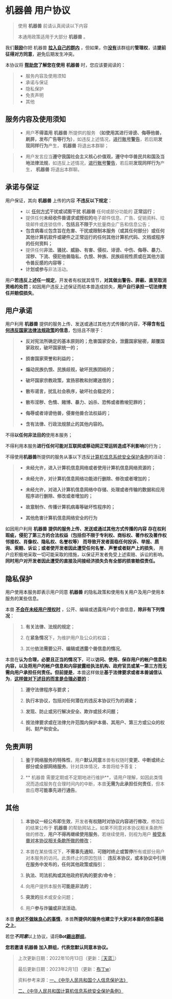 #  机器兽 用户协议

> 使用 **机器兽** 前请认真阅读以下内容
>
> 本通用政策适用于大部分 **机器兽** 。

我们**鼓励**你把 机器兽 <u>**拉入自己的群内**</u> ，但如果，你<u>**没有**</u>该群组的**管理权**，请**提前征得对方同意**，避免后期发生冲突。

本协议将 **<u>帮助您</u>了解您在使用** **机器兽** 时，您应该要阅读的：

> * 服务内容及使用须知
> * 承诺与保证
> * 隐私保护
> * 免责声明
> * 其他

## 服务内容及使用须知

> * 用户**不得滥用** **机器兽** 所提供的服务 **（如使用其进行诽谤、侮辱他兽，刷屏，发布广告等行为）**，如违反上述情况，**<u>进行账号警告</u>**，若后期**发现同样行为**产生， **机器兽** 将退出本群聊；

> * 用户发言应当**遵守我国社会主义核心价值观，遵守中华兽民共和国及当地法律法规**，如违反上述情况，**<u>进行账号警告</u>**，若后期**发现同样行为**产生， **机器兽** 将退出本群聊。

## 承诺与保证

用户保证，其向 **机器兽** 上传的内容 **不违反以下规定**：

> * 以 **<u>任何方式</u>干扰或试图干扰** **机器兽** 任何或部分功能的 **正常运行**；
> * 提供任何**未经收件兽请求或授权的**电子邮件信息、广告、促销资料、垃圾邮件或连锁信件，**包括且不限于**大批量商业广告和信息公告；
> * **包含病毒**或**包含旨在危害、干扰或限制本服务（或其任何部分）或任何其他计算机软件或硬件之正常运行的任何其他计算机代码、文档或程序的任何资料；**
> * 提供任何**非法、骚扰、威胁、有害、侵权、诽谤、中伤、侮辱、暴力、淫秽、下流、侵犯他兽隐私、仇恨、种族、民族歧视性质或在其他方面令兽反感的内容等**；
> * **计划或参与**非法活动。

用户**若违反上述任一规定**，开发者有权就其情节，**对其做出警告、屏蔽、直至取消资格的处罚**；如因用户违反上述保证而给本兽造成损失，**用户自行承担一切法律责任并赔偿损失**。

## 用户承诺

用户利用 **机器兽** 提供的服务上传、发送或通过其他方式传播的内容，**不得含有<u>任何违反国家法律法规政策</u>的信息**，包括且不限于：

> * **反对宪法所确定的基本原则的；危害国家安全，泄露国家秘密，颠覆国家政权，破坏国家统一的；**
>
> * **损害国家荣誉和利益的；**
>
> * **煽动民族仇恨、民族歧视，破坏民族团结的；**
>
> * **破坏国家宗教政策，宣扬邪教和封建迷信的；**
>
> * **散布谣言，扰乱社会秩序，破坏社会稳定的；**
>
> * **散布淫秽、色情、赌博、暴力、凶杀、恐怖或者教唆犯罪的；**
>
> * **侮辱或者诽谤他兽，侵害他兽合法权益的；**
>
> * **含有法律、行政法规禁止的其他内容的。**

不得**以任何非法目的**使用本服务；

不得利用本服务**进行任何可能对互联网或移动网正常运转造成不利影响**的行为；

不得使用**机器兽**所提供的服务从事以下违反[计算机信息系统安全保护条例](http://www.gov.cn/zhengce/2020-12/25/content_5575080.htm)的活动：

> * **未经允许，进入计算机信息网络或者使用计算机信息网络资源的；**
>
> * **未经允许，对计算机信息网络功能进行删除、修改或者增加的；**
>
> * **未经允许，对进入计算机信息网络中存储、处理或者传输的数据和应用程序进行删除、修改或者增加的；**
>
> * **故意制作、传播计算机病毒等破坏性程序的；**
>
> * **其他危害计算机信息网络安全的行为**

如因用户利用
**机器兽**
**提供的服务上传、发送或通过其他方式传播的内容**
**存在权利瑕疵，侵犯了第三方的合法权益（包括但不限于专利权、商标权、著作权及著作权邻接权、肖像权、隐私权、名誉权等）**
**而导致开发者面临任何投诉、举报、质询、索赔、诉讼；或者使开发者因此遭受任何名誉、声誉或者财产上的损失**，
用户应积极地采取一切可能采取的措施，以保证开发者免受上述索赔、诉讼的影响。
**同时用户对开发者因此遭受的直接及间接经济损失负有全部的损害赔偿责任。**

## 隐私保护

用户使用本服务即表示用户同意 **机器兽** 的隐私政策和使用有关用户及用户使用本服务的某些信息。

本兽 **<u>不会在未经用户授权时</u>** ，公开、编辑或透露用户的个兽信息，**除非有下列情况**：

> 1. **有关法律、法规的规定**；
>
> 2. 在**紧急情况**下，为维护用户及公众的权益；
>
> 3. 其他**依法需要公开、编辑或透露个兽信息的情况**。

本兽在**认为合理，必要且正当的情况下**，可以**访问、使用、保存用户的帐户信息和内容，以及将用户的帐户信息和内容披露给执法机构、政府官员或某一第三方而无需向用户承担任何责任。但前提是**，本兽这样做是**基于法律要求或者本兽诚信认为**，**<u>这样做对下述目的而言是合理必要的</u>**：

> 1. **遵守法律程序与要求；**
>
> 2. **执行本协议，包括对任何潜在的违反本协议行为的调查；**
>
> 3. **发现、防止或另行解决安全、欺诈或技术问题；**
>
> 4. **按法律要求或在法律允许范围内保护本兽、其用户、第三方或公众的权利、财产和安全。**

## 免责声明

> 1. **鉴于网络服务的特殊性**，用户**默认同意**本兽有权随时**变更、中断或终止部分或全部网络服务**。针对具体情况，本兽将给予答复；
>
> 2. ** 机器兽 需要定期或不定期地进行维护**，请用户理解，如因此类情况而造成服务在合理时间内的中断，本兽**无需为此承担任何责任**，但本兽应**尽可能事先进行通告**。

## 其他

> 1.  **本协议一经公布即生效**，开发者**有权随时对协议内容进行修改**，修改后的结果公布于 **机器兽** 的帮助网站上。如果不同意对本协议相关条款所做的修改，**用户不得再继续使用服务**。若继续使用，则视为用户 **<u>接受本兽对本协议相关条款所做的修改</u>**；
>
> 2. 本兽在某些情况下，**不需事先通知**，**可随时终止或暂停**所有或部分用户对本服务的访问。此类终止的原因包括： **违反本协议，或本协议中引用在服务中发布的，任何其他政策或指引**；
>
> 3. **执法、司法机构或其他政府机构的要求/命令**；
>
> 4. 向用户提供本服务**可能是非法的**；
>
> 5. **突发的**技术或安全问题；
>
> 6. 用户**参与诈骗或非法活动**。

本兽 **<u>绝对不做昧良心的事情</u>**，本兽**所提供的服务也建立于大家对本兽的信任基础之上**。

若您***不同意***以上协议，请将**Bot<u>踢出群组</u>**。

**您若邀请 机器兽 加入群组，代表您默认同意本协议。**

> 上次更新日期：2022年10月13日（更新：[〖天蓝〗](https://github.com/MetallicAllex)）
>
> 最后更新日期：2023年2月1日（更新：[布丁w](https://github.com/BuDingOwO)）
>
> 资料参考来源：[一、《中华人民共和国个人信息保护法》](http://www.npc.gov.cn/npc/c30834/202108/a8c4e3672c74491a80b53a172bb753fe.shtml)
>
> [二、《中华人民共和国计算机信息系统安全保护条例》](http://www.gov.cn/zhengce/2020-12/25/content_5575080.htm)
